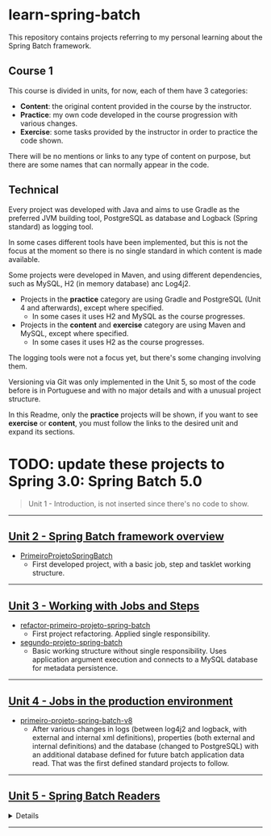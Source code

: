 # learn-spring-batch

This repository contains projects referring to my personal learning about the Spring Batch framework.

## Course 1

This course is divided in units, for now, each of them have 3 categories:
- **Content**: the original content provided in the course by the instructor.
- **Practice**: my own code developed in the course progression with various changes.
- **Exercise**: some tasks provided by the instructor in order to practice the code shown.

There will be no mentions or links to any type of content on purpose, but there are some names that can normally appear in the code.

## Technical

Every project was developed with Java and aims to use Gradle as the preferred JVM building tool, PostgreSQL as database and Logback (Spring standard) as logging tool.

In some cases different tools have been implemented, but this is not the focus at the moment so there is no single standard in which content is made available.

Some projects were developed in Maven, and using different dependencies, such as MySQL, H2 (in memory database) anc Log4j2.

- Projects in the **practice** category are using Gradle and PostgreSQL (Unit 4 and afterwards), except where specified.
    - In some cases it uses H2 and MySQL as the course progresses.
- Projects in the **content** and **exercise** category are using Maven and MySQL, except where specified.
    - In some cases it uses H2 as the course progresses.

The logging tools were not a focus yet, but there's some changing involving them.

Versioning via Git was only implemented in the Unit 5, so most of the code before is in Portuguese and with no major details and with a unusual project structure.

In this Readme, only the **practice** projects will be shown, if you want to see **exercise** or **content**, you must follow the links to the desired unit and expand its sections.

# TODO: update these projects to Spring 3.0: Spring Batch 5.0

> Unit 1 - Introduction, is not inserted since there's no code to show.

---

## [Unit 2 - Spring Batch framework overview](course_01/unit_02)

- [PrimeiroProjetoSpringBatch](course_01/unit_02/practice/primeiro-projeto-spring-batch)
    - First developed project, with a basic job, step and tasklet working structure.

---

## [Unit 3 - Working with Jobs and Steps](course_01/unit_03)

- [refactor-primeiro-projeto-spring-batch](course_01/unit_03/practice/refactor-primeiro-projeto-spring-batch)
    - First project refactoring. Applied single responsibility.
- [segundo-projeto-spring-batch](course_01/unit_03/practice/segundo-projeto-spring-batch)
    - Basic working structure without single responsibility. Uses application argument execution and connects to a MySQL database for metadata persistence.

---

## [Unit 4 - Jobs in the production environment](course_01/unit_04)

- [primeiro-projeto-spring-batch-v8](course_01/unit_04/practice/primeiro-projeto-spring-batch-v8)
    - After various changes in logs (between log4j2 and logback, with external and internal xml definitions), properties (both external and internal definitions) and the database (changed to PostgreSQL) with an additional database defined for future batch application data read. That was  the first defined standard projects to follow.
---

## [Unit 5 - Spring Batch Readers](course_01/unit_05)

<details><summary>Details</summary>

working...

</details>

---




<!-- 

<details><summary>Details</summary>

</details>
- [x](x)
    - x
    - x
- [x](x)
    - x
    - x
- [x](x)
    - x
    - x
- [x](x)
    - x
    - x
- [x](x)
    - x
    - x
- [x](x)
    - x
    - x
-->
